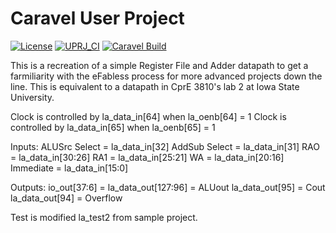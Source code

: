 # Caravel User Project

[![License](https://img.shields.io/badge/License-Apache%202.0-blue.svg)](https://opensource.org/licenses/Apache-2.0) [![UPRJ_CI](https://github.com/efabless/caravel_project_example/actions/workflows/user_project_ci.yml/badge.svg)](https://github.com/efabless/caravel_project_example/actions/workflows/user_project_ci.yml) [![Caravel Build](https://github.com/efabless/caravel_project_example/actions/workflows/caravel_build.yml/badge.svg)](https://github.com/efabless/caravel_project_example/actions/workflows/caravel_build.yml)

This is a recreation of a simple Register File and Adder datapath to get a farmiliarity with the eFabless process for more advanced projects down the line. This is equivalent to a datapath in CprE 3810's lab 2 at Iowa State University.

Clock is controlled by la_data_in[64] when la_oenb[64] = 1
Clock is controlled by la_data_in[65] when la_oenb[65] = 1

Inputs:
ALUSrc Select = la_data_in[32]
AddSub Select = la_data_in[31]
RAO = la_data_in[30:26]
RA1 = la_data_in[25:21]
WA = la_data_in[20:16]
Immediate = la_data_in[15:0]

Outputs:
io_out[37:6] = la_data_out[127:96] = ALUout
la_data_out[95] = Cout
la_data_out[94] = Overflow

Test is modified la_test2 from sample project.